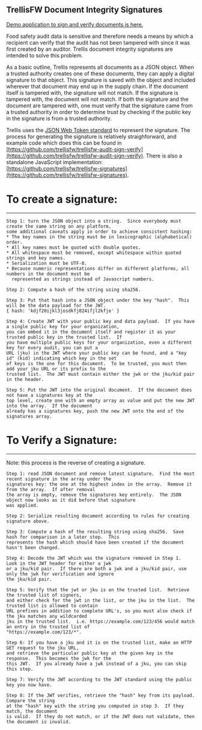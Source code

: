## TrellisFW Document Integrity Signatures

[Demo application to sign and verify documents is here.](https://trellisfw.github.io/trellisfw-audit-sign-verify)

Food safety audit data is sensitive and therefore needs a means by which a recipient can verify
that the audit has not been tampered with since it was first created by an auditor.  Trellis 
document integrity signatures are intended to solve this problem.

As a basic outline, Trellis represents all documents as a JSON object.  When a trusted authority creates
one of these documents, they can apply a digital signature to that object.  This signature is saved with 
the object and included wherever that document may end up in the supply chain.  If the document itself
is tampered with, the signature will not match.  If the signature is tampered with, the document
will not match.  If both the signature and the document are tampered with, one must verify that the
signature came from a trusted authority in order to determine trust by checking if the public key
in the signature is from a trusted authority.

Trellis uses the [JSON Web Token standard](https://jwt.io) to represent the signature.  The process
for generating the signature is relatively straighforward, and example code which does this can 
be found in [https://github.com/trellisfw/trellisfw-audit-sign-verify](https://github.com/trellisfw/trellisfw-audit-sign-verify).
There is also a standalone JavaScript implementation: 
[https://github.com/trellisfw/trellisfw-signatures](https://github.com/trellisfw/trellisfw-signatures).

# To create a signature:
---------------------------------------------------------
```
Step 1: turn the JSON object into a string.  Since everybody must create the same string on any platform,
some additional caveats apply in order to achieve consistent hashing: 
* The key names in the string must be in lexicographic (alphabetical) order.
* All key names must be quoted with double quotes.
* All whitespace must be removed, except whitespace within quoted strings and key names.
* Serialization must be UTF-8.
* Because numeric representations differ on different platforms, all numbers in the document must be 
  represented as strings instead of Javascript numbers.

Step 2: Compute a hash of the string using sha256.

Step 3: Put that hash into a JSON object under the key "hash".  This will be the data payload for the JWT.
{ hash: 'kdjf20ijkl3josdkfj024ifjl2kfje' }

Step 4: Create JWT with your public key and data payload.  If you have a single public key for your organization,
you can embed it in the document itself and register it as your trusted public key in the trusted list.  If
you have multiple public keys for your organization, even a different key for every audit, you can put a
URL (jku) in the JWT where your public key can be found, and a "key id" (kid) indicating which key in the set 
of keys is the one for this document.  To be trusted, you must then add your jku URL or its prefix to the
trusted list.  The JWT must contain either the jwk or the jku/kid pair in the header.

Step 5: Put the JWT into the original document.  If the document does not have a signatures key at the
top level, create one with an empty array as value and put the new JWT into the array.  If the document
already has a signatures key, push the new JWT onto the end of the signatures array.
```


# To Verify a Signature:
---------------------------------------------------------
Note: this process is the reverse of creating a signature.
```
Step 1: read JSON document and remove latest signature.  Find the most recent signature in the array under the 
signatures key: the one at the highest index in the array.  Remove it from the array.  If after removal
the array is empty, remove the signatures key entirely.  The JSON object now looks as it did before that signature 
was applied.

Step 2: Serialize resulting document according to rules for creating signature above.  

Step 3: Compute a hash of the resulting string using sha256.  Save hash for comparison in a later step.  This 
represents the hash which should have been created if the document hasn't been changed.

Step 4: Decode the JWT which was the signature removed in Step 1.  Look in the JWT header for either a jwk
or a jku/kid pair.  If there are both a jwk and a jku/kid pair, use only the jwk for verification and ignore
the jku/kid pair.  

Step 5: Verify that the jwt or jku is on the trusted list.  Retrieve the trusted list of signers,
and either check for the jwt in the list, or the jku in the list.  The trusted list is allowed to contain
URL prefixes in addition to complete URL's, so you must also check if the jku matches any wildcarded
jku in the trusted list.  i.e. https://example.com/123/456 would match an entry in the trusted list of 
"https://example.com/123/*".

Step 6: If you have a jku and it is on the trusted list, make an HTTP GET request to the jku URL,
and retrieve the particular public key at the given key in the response.  This becomes the jwk for the 
this JWT.  If you already have a jwk instead of a jku, you can skip this step.

Step 7: Verify the JWT according to the JWT standard using the public key you now have.

Step 8: If the JWT verifies, retrieve the "hash" key from its payload.  Compare the string
at the "hash" key with the string you computed in step 3.  If they match, the document
is valid.  If they do not match, or if the JWT does not validate, then the document is invalid.
